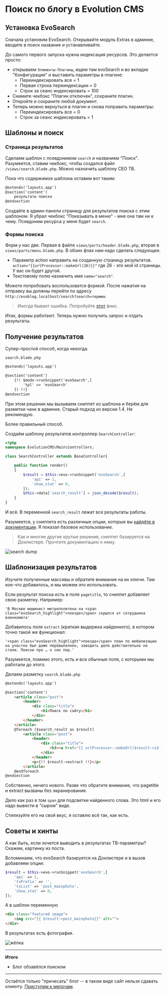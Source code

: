 # Поиск по блогу в Evolution CMS

## Установка EvoSearch

Сначала установим EvoSearch. 
Открывайте модуль Extras в админке, вводите в поиск название и устанавливайте.

До самого первого запуска нужна индексация ресурсов. Это делается просто:
* открываем `Элементы-Плагины`, ищем там evoSearch и во вкладке "Конфигурация" и выставить параметры в плагине:
	* Переиндексировать все = 1
	* Первая строка переиндексации = 0
	* Строк за сеанс индексировать = 100
* Снимите чекбокс "Плагин отключен", сохраните плагин.
* Откройте и сохраните любой документ.
* Теперь можно вернуться в плагин и снова поправить параметры:
	* Переиндексировать все = 0
	* Строк за сеанс индексировать = 1

## Шаблоны и поиск


### Страница результатов 

Сделаем шаблон с псевдонимом `search` и названием "Поиск". Разумеется, ставим чекбокс, чтобы создался файл `/views/search.blade.php`.
Можно назначить шаблону СЕО ТВ.

Пока что содержимое шаблона оставим вот таким:
```html
@extends('layouts.app')
@section('content')
	результаты поиска
@endsection
```

Создайте в админ-панели страницу для результатов поиска с этим шаблоном.
Я убрал чекбокс "Показывать в меню" - мне она там ни к чему. Псевдоним ресурса у меня будет `search`.

### Формы поиска

Форм у нас две. Первая в файле `views/parts/header.blade.php`, вторая в `views/parts/menu.blade.php`. В обоих флах нам надо сделать следующее.
* Параметр action направить на созданную страницу результатов.
`action="{{urlProcessor::makeUrl(26)}}"` где 26 - это мой id страницы. У вас он будет другой.
* Текстовому полю назначить имя `name="search"`.

Можете попробовать воспользоватся формой. После нажатия на отправку вы должны перейти по адресу `http://evoblog.localhost/search?search=термин`.

> Иногда бывает ошибка. Попробуйте [этот](https://github.com/webber12/evoSearch/issues/31) фикс.

Итак, формы работают. Теперь нужно получить запрос и отдать результаты.

## Получение результатов


Супер-простой способ, когда некогда.

`search.blade.php`
```html
@extends('layouts.app')

@section('content')
    {!! $modx->runSnippet('evoSearch',[
        'tpl' => 'evoSearch'
    ]) !!}
@endsection
```
При этом решении мы вызываем сниппет из шаблона и берём для разметки чанк в админке. Старый подход из версии 1.4. Не рекомендую.

Более правильный способ.

Создаём шаблону результатов контроллер `SearchController`:

```php
<?php
namespace EvolutionCMS\Main\Controllers;

class SearchController extends BaseController{

    public function render()
    {
        $result = $this->evo->runSnippet('evoSearch',[
            'api' => 1,
            'show_stat' => 0,
        ]);
        $this->data['search_result'] = json_decode($result);
    }
}
```
И всё. В переменной `search_result` лежат все результаты работы.

Разумеется, у сниппета есть различные опции, которые вы [найдёте в документации](https://github.com/evocms-community/docs/blob/master/ru/04_Компоненты/evoSearch/index.md). Я показал базовое использование.

> Как и многие другие крутые решения, сниппет базируется на Доклистере. Прочтите документацию к нему.


![search dump](assets/images/s65.png)

## Шаблонизация результатов

Изучите полученные массивы и обратите внимание на их ключи. Там кое-что добавилось, и мы можем это использовать.

Если результат поиска есть в поле `pagetitle`, то сниппет добавляет свою разметку. Например:
```
'В Москве машинист метрополитена на <span class="evoSearch_highlight">поезде</span> скрылся от сотрудника военкомата'
```

Добавилось поле `extract` (краткая выдержка найденного), в котором точно такой же функционал:
```
'<span class="evoSearch_highlight">поезда</span> план по мобилизации на участке был даже перевыполнен, заводить дело действительно не стали. Поиски про … о сих пор.'
```

Разумеется, помимо этого, есть и все обычные поля, с которыми мы работали до этого.

Делаем разметку `search.blade.php`

```html
@extends('layouts.app')

@section('content')
    <article class="post">
        <header>
            <div class="title">
                <h1>Поиск по сайту</h1>
            </div>
        </header>
    </article>
    @foreach ($search_result as $result)
        <article class="post">
            <header>
                <div class="title">
                    <h3><a href="{{ urlProcessor::makeUrl($result->id ) }}">{!! $result->pagetitle !!}</a></h3>
                </div>
            </header>
            <p>{!! $result->extract !!}</p>
        </article>
    @endforeach
@endsection
```

Собственно, ничего нового. Разве что обратите внимание, что pagetitle и extract вызваны без экранирования.

Дело как раз в том `span` для подсветки найденного слова. Это html и его надо вывести в "сыром" виде.

Стилизуйте его на свой вкус, я оставлю всё так, как есть.


## Советы и хинты

А как быть, если хочется выводить в результатах ТВ-параметры? Скажем, картинку из поста.

Вспоминаем, что evoSearch базируется на Доклистере и в вызов добавляем опции:
```php
$result = $this->evo->runSnippet('evoSearch',[
    'api' => 1,
    'tvPrefix' => '',
    'tvList' => 'post_mainphoto',
    'show_stat' => 0,
]);
```
А в шаблон переменную
```html
<div class="featured image">
    <img src="{{ $result->post_mainphoto}}" alt="">
</div>
```
В результатах есть фотография.

![жёпка](assets/images/s66.png)


---
**Итого**
* Блог обзавёлся поиском
---

Остаётся только "причесать" блог -- в таком виде сайт нельзя сдавать клиенту. [Приступим к мелочам](/015_%D0%9D%D0%B0%D0%B2%D0%B5%D0%B4%D0%B5%D0%BD%D0%B8%D0%B5%20%D0%BA%D1%80%D0%B0%D1%81%D0%BE%D1%82%D1%8B.md).


